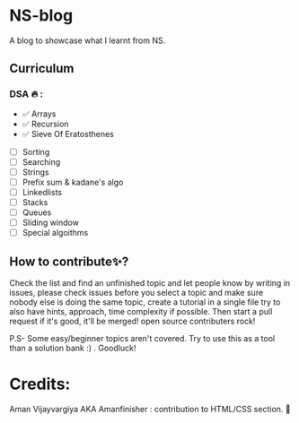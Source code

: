 # NS-blog
A blog to showcase what I learnt from NS. 
## Curriculum
### DSA :fire: :
- :white_check_mark: Arrays
- :white_check_mark: Recursion
- :white_check_mark: Sieve Of Eratosthenes
- [ ] Sorting
- [ ] Searching
- [ ] Strings
- [ ] Prefix sum & kadane's algo
- [ ] Linkedlists
- [ ] Stacks
- [ ] Queues
- [ ] Sliding window
- [ ] Special algoithms
## How to contribute:sparkles:?
Check the list and find an unfinished topic and let people know by writing in issues, please check issues before you select a topic and make sure nobody else is doing the same topic, create a tutorial in a single file try to also have hints, approach, time complexity if possible. Then start a pull request if it's good, it'll be merged! open source contributers rock!

P.S- Some easy/beginner topics aren't covered. Try to use this as a tool than a solution bank :) . Goodluck!

# Credits:
Aman Vijayvargiya AKA Amanfinisher : contribution to HTML/CSS section. 🚀
